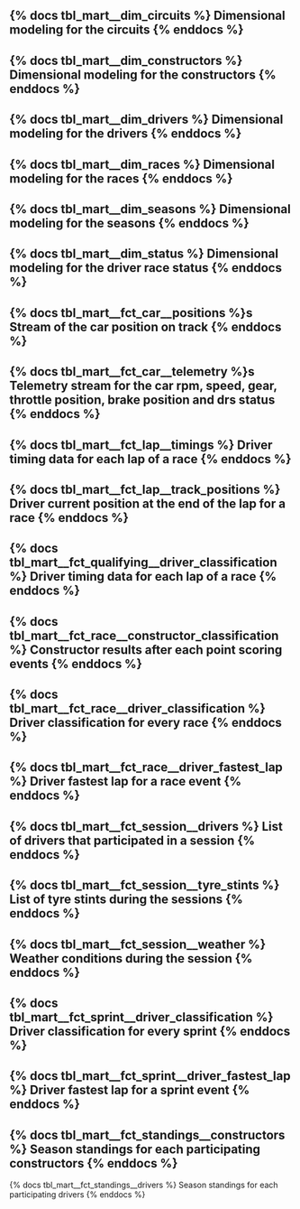 {% docs tbl_mart__dim_circuits %}
Dimensional modeling for the circuits
{% enddocs %}
---
{% docs tbl_mart__dim_constructors %}
Dimensional modeling for the constructors
{% enddocs %}
---
{% docs tbl_mart__dim_drivers %}
Dimensional modeling for the drivers
{% enddocs %}
---
{% docs tbl_mart__dim_races %}
Dimensional modeling for the races
{% enddocs %}
---
{% docs tbl_mart__dim_seasons %}
Dimensional modeling for the seasons
{% enddocs %}
---
{% docs tbl_mart__dim_status %}
Dimensional modeling for the driver race status
{% enddocs %}
---
{% docs tbl_mart__fct_car__positions %}s
Stream of the car position on track
{% enddocs %}
---
{% docs tbl_mart__fct_car__telemetry %}s
Telemetry stream for the car rpm, speed, gear, throttle position, brake position and drs status
{% enddocs %}
---
{% docs tbl_mart__fct_lap__timings %}
Driver timing data for each lap of a race
{% enddocs %}
---
{% docs tbl_mart__fct_lap__track_positions %}
Driver current position at the end of the lap for a race
{% enddocs %}
---
{% docs tbl_mart__fct_qualifying__driver_classification %}
Driver timing data for each lap of a race
{% enddocs %}
---
{% docs tbl_mart__fct_race__constructor_classification %}
Constructor results after each point scoring events
{% enddocs %}
---
{% docs tbl_mart__fct_race__driver_classification %}
Driver classification for every race
{% enddocs %}
---
{% docs tbl_mart__fct_race__driver_fastest_lap %}
Driver fastest lap for a race event
{% enddocs %}
---
{% docs tbl_mart__fct_session__drivers %}
List of drivers that participated in a session
{% enddocs %}
---
{% docs tbl_mart__fct_session__tyre_stints %}
List of tyre stints during the sessions
{% enddocs %}
---
{% docs tbl_mart__fct_session__weather %}
Weather conditions during the session
{% enddocs %}
---
{% docs tbl_mart__fct_sprint__driver_classification %}
Driver classification for every sprint
{% enddocs %}
---
{% docs tbl_mart__fct_sprint__driver_fastest_lap %}
Driver fastest lap for a sprint event
{% enddocs %}
---
{% docs tbl_mart__fct_standings__constructors %}
Season standings for each participating constructors
{% enddocs %}
---
{% docs tbl_mart__fct_standings__drivers %}
Season standings for each participating drivers
{% enddocs %}
